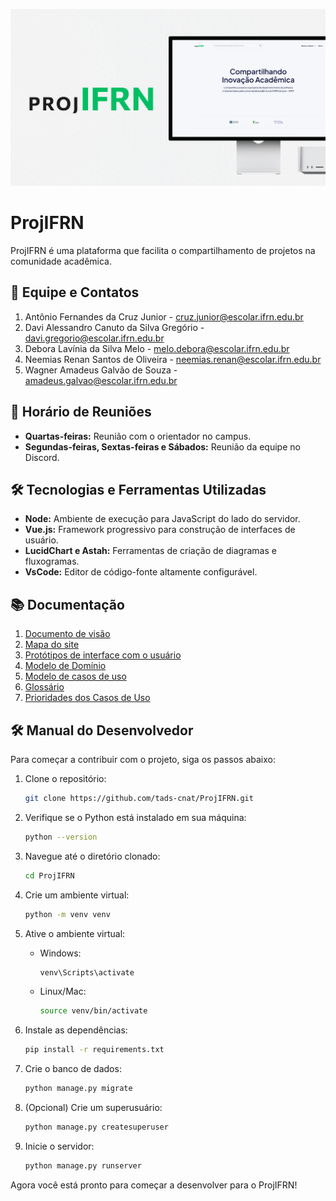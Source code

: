 ![Logo ProjIFRN](doc/imagens/mockup.png)

# ProjIFRN
ProjIFRN é uma plataforma que facilita o compartilhamento de projetos na comunidade acadêmica.

## 👥 Equipe e Contatos

1. Antônio Fernandes da Cruz Junior - cruz.junior@escolar.ifrn.edu.br
2. Davi Alessandro Canuto da Silva Gregório - davi.gregorio@escolar.ifrn.edu.br
3. Debora Lavínia da Silva Melo - melo.debora@escolar.ifrn.edu.br
4. Neemias Renan Santos de Oliveira - neemias.renan@escolar.ifrn.edu.br
5. Wagner Amadeus Galvão de Souza - amadeus.galvao@escolar.ifrn.edu.br

## 📅 Horário de Reuniões

- **Quartas-feiras:** Reunião com o orientador no campus.
- **Segundas-feiras, Sextas-feiras e Sábados:** Reunião da equipe no Discord.

## 🛠️ Tecnologias e Ferramentas Utilizadas

- **Node:** Ambiente de execução para JavaScript do lado do servidor.
- **Vue.js:** Framework progressivo para construção de interfaces de usuário.
- **LucidChart e Astah:** Ferramentas de criação de diagramas e fluxogramas.
- **VsCode:** Editor de código-fonte altamente configurável.

## 📚 Documentação

1. [Documento de visão](doc/visao/doc-visao.md)
2. [Mapa do site](doc/mapa-site/mapa-site.md)
3. [Protótipos de interface com o usuário](doc/prototipos/prototipos.md)
4. [Modelo de Domínio](doc/dominio/dominio.md)
5. [Modelo de casos de uso](doc/cdu/cdu.md)
6. [Glossário](doc/visao/glossario.md)
7. [Prioridades dos Casos de Uso](doc/visao/lista_CDU.md)

## 🛠️ Manual do Desenvolvedor

Para começar a contribuir com o projeto, siga os passos abaixo:

1. Clone o repositório:
   ```bash
   git clone https://github.com/tads-cnat/ProjIFRN.git
   ```

2. Verifique se o Python está instalado em sua máquina:
   ```bash
   python --version
   ```

3. Navegue até o diretório clonado:
   ```bash
   cd ProjIFRN
   ```

4. Crie um ambiente virtual:
   ```bash
   python -m venv venv
   ```

5. Ative o ambiente virtual:
   - Windows:
     ```bash
     venv\Scripts\activate
     ```
   - Linux/Mac:
     ```bash
     source venv/bin/activate
     ```

6. Instale as dependências:
   ```bash
   pip install -r requirements.txt
   ```

7. Crie o banco de dados:
   ```bash
   python manage.py migrate
   ```

8. (Opcional) Crie um superusuário:
   ```bash
   python manage.py createsuperuser
   ```

9. Inicie o servidor:
   ```bash
   python manage.py runserver
   ```

Agora você está pronto para começar a desenvolver para o ProjIFRN!


